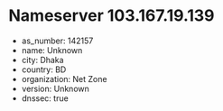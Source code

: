 # Nameserver 103.167.19.139

* as_number: 142157
* name: Unknown
* city: Dhaka
* country: BD
* organization: Net Zone
* version: Unknown
* dnssec: true
